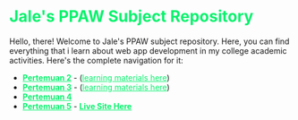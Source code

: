 ﻿<h1 style="color: #08f26e; font-weight: bold;">Jale's PPAW Subject Repository</h1>

<p>Hello, there! Welcome to Jale's PPAW subject repository. Here, you can find everything that i learn about web app development in my college academic activities. Here's the complete navigation for it:</p>
<ul>
    <li>
        <a style="color: #08f26e; font-weight: bold;" href="https://github.com/jaleisme/PPAW/tree/main/pertemuan%202">Pertemuan 2</a> - (<a style="color: #08f26e;"  href="https://docs.google.com/presentation/d/181BSkJqxn3U1ROj9wWwkcTGr8G76P042CbqEj3_ixg4/edit?usp=drivesdk">learning materials here</a>)
    </li>
    <li>
        <a style="color: #08f26e; font-weight: bold;" href="https://github.com/jaleisme/PPAW/tree/main/pertemuan%203">Pertemuan 3</a> - (<a style="color: #08f26e;"  href="https://docs.google.com/presentation/d/1iTNs0ZOwWib7_odCjbUNSJ_PymO5UUKbHJKkT5igDpo/edit?usp=drivesdk">learning materials here</a>)
    </li>
    </li>
    <li>
        <a style="color: #08f26e; font-weight: bold;" href="https://github.com/jaleisme/PPAW/tree/main/pertemuan%204">Pertemuan 4</a>
    </li>
    <li>
        <a style="color: #08f26e; font-weight: bold;" href="https://github.com/jaleisme/PPAW/tree/main/pertemuan%204">Pertemuan 5</a> - <a style="color: #08f26e; font-weight: bold;" href="jaleisme-crosswords.netlify.app">Live Site Here</a>
    </li>
</ul>